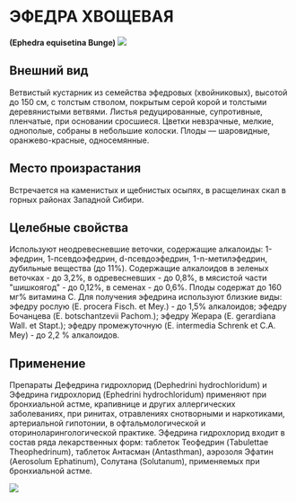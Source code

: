 # ЭФЕДРА ХВОЩЕВАЯ
**(Ephedra equisetina Bunge)**
![](Эфедра%20хвощевая1.jpg)

## Внешний вид
Ветвистый кустарник из семейства эфедровых (хвойниковых), высотой до 150 см, с толстым стволом, покрытым серой корой и толстыми деревянистыми ветвями. Листья редуциро­ванные, супротивные, пленчатые, при основании сросшиеся. Цветки невзрачные, мелкие, однополые, собраны в небольшие колоски. Плоды — шаровидные, оранжево-красные, односемян­ные.      

## Место произрастания
Встречается на каменистых и щебнистых осыпях, в расщелинах скал в горных районах Западной Сибири.

## Целебные свойства
Используют неодревесневшие веточки, содержащие алкалоиды: 1-эфедрин, 1-псевдоэфедрин, d-псевдоэфедрин, 1-n-метилэфедрин, дубильные вещества (до 11%). Содержащие алкалоидов в зеленых веточках - до 3,2%, в одревесневших - до 0,8%, в мясистой части "шишкоягод" - до 0,12%, в семенах - до 0,6%. Плоды содержат до 160 мг% витамина С. Для получения эфедрина используют близкие виды: эфедру рослую (E. procera Fisch. et Mey.) - до 1,5% алкалоидов; эфедру Бочанцева (E. botschantzevii Pachom.); эфедру Жерара (E. gerardiana Wall. et Stapt.); эфедру промежуточную (E. intermedia Schrenk et C.A. Mey) - до 2,2 % алкалоидов.

## Применение
Препараты Дефедрина гидрохлорид (Dephedrini hydrochloridum) и Эфедрина гидрохлорид (Ephedrini hydrochloridum) применяют при бронхиальной астме, крапивнице и других аллергических заболеваниях, при ринитах, отравлениях снотворными и наркотиками, артериальной гипотонии, в офтальмологической и оториноларингологической практике. Эфедрина гидрохлорид входит в состав ряда лекарственных форм: таблеток Теофедрин (Tabulettae Theophedrinum), таблеток Антасман (Antasthman), аэрозоля Эфатин (Aerosolum Ephatinum), Солутана (Solutanum), применяемых при бронхиальной астме. 

![](Эфедра%20хвощевая..jpg)

  